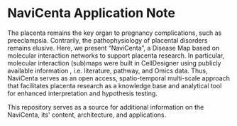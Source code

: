 # NaviCenta Application Note

The placenta remains the key organ to pregnancy complications, such as preeclampsia. Contrarily, the pathophysiology of placental disorders remains elusive. Here, we present “NaviCenta”, a Disease Map based on molecular interaction networks to support placenta research. In particular, molecular interaction (sub)maps were built in CellDesigner using publicly available information , i.e. literature, pathway, and Omics data. Thus, NaviCenta serves as an open access, spatio-temporal multi-scale approach that facilitates placenta research as a knowledge base and analytical tool for  enhanced interpretation and hypothesis testing.

This repository serves as a source for additional information on the NaviCenta, its' content, architecture, and applications. 

